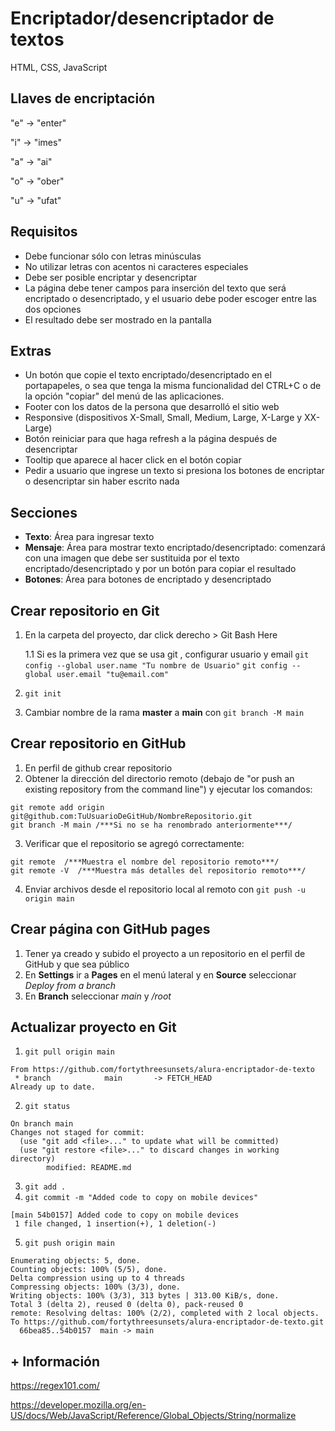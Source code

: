 # Encriptador/desencriptador de textos
HTML, CSS, JavaScript

## Llaves de encriptación
"e" -> "enter"

"i" -> "imes"

"a" -> "ai"

"o" -> "ober"

"u" -> "ufat"

## Requisitos
- Debe funcionar sólo con letras minúsculas
- No utilizar letras con acentos ni caracteres especiales
- Debe ser posible encriptar y desencriptar
- La página debe tener campos para inserción del texto que será encriptado o desencriptado, y el usuario debe poder escoger entre las dos opciones
- El resultado debe ser mostrado en la pantalla

## Extras
- Un botón que copie el texto encriptado/desencriptado en el portapapeles, o sea que tenga la misma funcionalidad del CTRL+C o de la opción "copiar" del menú de las aplicaciones.
- Footer con los datos de la persona que desarrolló el sitio web
- Responsive (dispositivos X-Small, Small, Medium, Large, X-Large y XX-Large)
- Botón reiniciar para que haga refresh a la página después de desencriptar
- Tooltip que aparece al hacer click en el botón copiar
- Pedir a usuario que ingrese un texto si presiona los botones de encriptar o desencriptar sin haber escrito nada

## Secciones
- **Texto**: Área para ingresar texto
- **Mensaje**: Área para mostrar texto encriptado/desencriptado: comenzará con una imagen que debe ser sustituida por el texto encriptado/desencriptado y por un botón para copiar el resultado
- **Botones**: Área para botones de encriptado y desencriptado

## Crear repositorio en Git
1. En la carpeta del proyecto, dar click derecho > Git Bash Here
   
   1.1  Si es la primera vez que se usa git , configurar usuario y email
   `git config --global user.name "Tu nombre de Usuario"`
   `git config --global user.email "tu@email.com"`
2. `git init`
3. Cambiar nombre de la rama **master** a **main** con `git branch -M main`

## Crear repositorio en GitHub
1. En perfil de github crear repositorio
2. Obtener la dirección del directorio remoto (debajo de "or push an existing repository from the command line") y ejecutar los comandos:
```
git remote add origin git@github.com:TuUsuarioDeGitHub/NombreRepositorio.git
git branch -M main /***Si no se ha renombrado anteriormente***/
```
3. Verificar que el repositorio se agregó correctamente:
```
git remote  /***Muestra el nombre del repositorio remoto***/
git remote -V  /***Muestra más detalles del repositorio remoto***/
```
4. Enviar archivos desde el repositorio local al remoto con `git push -u origin main`

## Crear página con GitHub pages
1. Tener ya creado y subido el proyecto a un repositorio en el perfil de GitHub y que sea público
2. En **Settings** ir a **Pages** en el menú lateral y en **Source** seleccionar *Deploy from a branch*
3. En **Branch** seleccionar *main* y */root*

## Actualizar proyecto en Git 
1. `git pull origin main`
```
From https://github.com/fortythreesunsets/alura-encriptador-de-texto
 * branch            main       -> FETCH_HEAD
Already up to date.
```
2. `git status`
```
On branch main
Changes not staged for commit:
  (use "git add <file>..." to update what will be committed)
  (use "git restore <file>..." to discard changes in working directory)
        modified: README.md
```
3. `git add .`
4. `git commit -m "Added code to copy on mobile devices"` 
```
[main 54b0157] Added code to copy on mobile devices
 1 file changed, 1 insertion(+), 1 deletion(-)
 ```
 5. `git push origin main`
 ```
Enumerating objects: 5, done.
Counting objects: 100% (5/5), done.
Delta compression using up to 4 threads
Compressing objects: 100% (3/3), done.
Writing objects: 100% (3/3), 313 bytes | 313.00 KiB/s, done.
Total 3 (delta 2), reused 0 (delta 0), pack-reused 0
remote: Resolving deltas: 100% (2/2), completed with 2 local objects.
To https://github.com/fortythreesunsets/alura-encriptador-de-texto.git
   66bea85..54b0157  main -> main
```

## + Información
https://regex101.com/

https://developer.mozilla.org/en-US/docs/Web/JavaScript/Reference/Global_Objects/String/normalize
